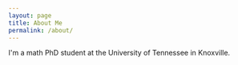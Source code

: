 ```yaml
---
layout: page
title: About Me
permalink: /about/
---
```


I'm a math PhD student at the University of Tennessee in Knoxville.
